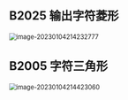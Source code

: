 ## B2025 输出字符菱形

<img src="https://cdn.jsdelivr.net/gh/Meniscus0/FigureBed@main/img/image-20230104214232777.png" alt="image-20230104214232777" style="zoom: 80%;" />





## B2005 字符三角形



<img src="https://cdn.jsdelivr.net/gh/Meniscus0/FigureBed@main/img/image-20230104214423060.png" alt="image-20230104214423060" style="zoom: 80%;" />







